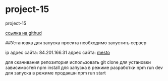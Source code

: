 # project-15
project-15

[ссылка на githud](https://github.com/antonmakhnachev/project-12)



##Установка
для запуска проекта необходимо запустить сервер <mongod>

ip адрес сайта: 84.201.166.31
адрес сайта: [mesto](www.mesto.gq)

для скачивания репозитория использовать git clone
для установки зависимостей npm install
для запуска в режиме разработки npm run dev
для запуска в режиме продакшн npm run start





